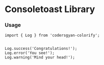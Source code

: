 # Consoletoast Library

### Usage

```
import { Log } from 'codersgyan-colorify';


Log.success('Congratulations!');
Log.error('You see!');
Log.warning('Mind your head!');


```
